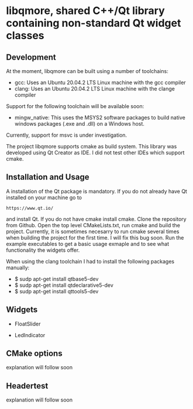 # libqmore, shared C++/Qt library containing non-standard Qt widget classes

## Development

At the moment, libqmore can be built using a number of toolchains:

* gcc: Uses an Ubuntu 20.04.2 LTS Linux machine with the gcc compiler
* clang: Uses an Ubuntu 20.04.2 LTS Linux machine with the clange compiler

Support for the following toolchain will be available soon:

* mingw_native: This uses the MSYS2 software packages to build native windows packages (.exe and .dll) on a Windows host.

Currently, support for msvc is under investigation.

The project libqmore supports cmake as build system.
This library was developed using Qt Creator as IDE. I did not test other IDEs which support cmake.


## Installation and Usage

A installation of the Qt package is mandatory. If you do not already have Qt installed on your machine go to

    https://www.qt.io/
    
and install Qt. If you do not have cmake install cmake.
Clone the repository from Github. Open the top level CMakeLists.txt, run cmake and build the project.
Currently, it is sometimes necesarry to run cmake several times when building the project for the first time. I will fix this bug 
soon.
Run the example executables to get a basic usage exmaple and to see what functionality the widgets offer.

When using the clang toolchain I had to install the following packages manually:
* $ sudp apt-get install qtbase5-dev
* $ sudp apt-get install qtdeclarative5-dev
* $ sudp apt-get install qttools5-dev


## Widgets

- FloatSlider

- LedIndicator


## CMake options
explanation will follow soon

## Headertest
explanation will follow soon



